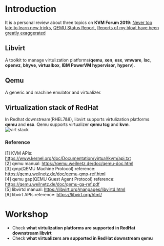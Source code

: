 # Introduction
It is a personal review about three topics on **KVM Forum 2019**: 
[Never too late to learn new tricks](https://people.redhat.com/berrange/kvm-forum-2019/kvm-forum-2019-libvirt.pdf),
[QEMU Status Report](https://static.sched.com/hosted_files/kvmforum2019/1d/kvmforum19-qemu.pdf),
[Reports of my bloat have been greatly exaggerated](https://static.sched.com/hosted_files/kvmforum2019/c6/kvmforum19-bloat.pdf)

## Libvirt
A toolkit to manage virtulization platforms(**qemu**, **xen**, **esx**,
**vmware**, **lxc**, **openvz**, **bhyve**, **virtualbox**,
**IBM PowerVM hypervisor**, **hyperv**).

## Qemu
A generic and machine emulator and virtualizer.

## Virtualization stack of RedHat
In Redhat downstream(RHEL7&8), libvirt supports virtulization platforms **qemu**
and **esx**. Qemu supports virtualizer **qemu tcg** and **kvm**.  
![virt stack](./virtualiazation-stack.svg)

### Reference
[1] KVM APIs: https://www.kernel.org/doc/Documentation/virtual/kvm/api.txt  
[2] qemu manual: https://qemu.weilnetz.de/doc/qemu-doc.html  
[3] qmp(QEMU Machine Protocol) reference: https://qemu.weilnetz.de/doc/qemu-qmp-ref.html  
[4] qemu gap(QEMU Guest Agent Protocol) reference: https://qemu.weilnetz.de/doc/qemu-ga-ref.pdf  
[5] libvirtd manual: https://libvirt.org/manpages/libvirtd.html  
[6] libvirt APIs reference: https://libvirt.org/html/  


# Workshop
- Check **what virtulization platforms are supported in RedHat downstream libvirt**
- Check **what virtualizers are supported in RedHat downstream qemu**

